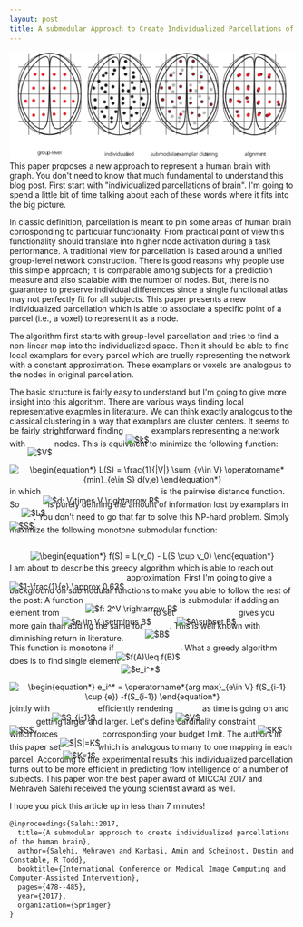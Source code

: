```yaml
---
layout: post
title: A submodular Approach to Create Individualized Parcellations of the Human Brain
---
```


<center>
<img src="/images/individualized-parcellation.svg"/>
</center>
This paper proposes a new approach to represent a human brain with graph. 
You don't need to know that much fundamental to understand this blog post. 
First start with "individualized parcellations of brain". 
I'm going to spend a little bit of time talking about each of these words where it fits into the big picture. 

In classic definition, parcellation is meant to pin some areas of human brain corrosponding to particular functionality.
From practical point of view this functionality should translate into higher node activation during a task performance.
A traditional view for parcellation is based around a unified group-level network construction.
There is good reasons why people use this simple approach; it is comparable among subjects for a prediction measure and also scalable with the number of nodes.
But, there is no guarantee to preserve individual differences since a single functional atlas may not perfectly fit for all subjects.
This paper presents a new individualized parcellation which is able to associate a specific point of a parcel (i.e., a voxel) to represent it as a node.   

The algorithm first starts with group-level parcellation and tries to find a non-linear map into the individualized space. 
Then it should be able to find local examplars for every parcel which are truelly representing the network with a constant approximation. 
These examplars or voxels are analogous to the nodes in original parcellation. 

The basic structure is fairly easy to understand but I'm going to give more insight into this algorithm.
There are various ways finding local representative exapmles in literature. 
We can think exactly analogous to the classical clustering in a way that examplars are cluster centers. 
It seems to be fairly strightforward finding <img alt="$k$" src="https://rawgit.com/dadashkarimi/dadashkarimi.github.io/master/svgs/63bb9849783d01d91403bc9a5fea12a2.svg?invert_in_darkmode" align="middle" width="9.041505pt" height="22.74591pt" style="position:relative;top:10px"/> examplars representing a network with <img alt="$V$" src="https://rawgit.com/dadashkarimi/dadashkarimi.github.io/master/svgs/a9a3a4a202d80326bda413b5562d5cd1.svg?invert_in_darkmode" align="middle" width="13.192575pt" height="22.38192pt" style="position:relative;top:10px"/> nodes. 
This is equivalent to minimize the following function:

<p align="center"><img alt="\begin{equation*}&#10;L(S) = \frac{1}{|V|} \sum_{v\in V} \operatorname*{min}_{e\in S} d(v,e)&#10;\end{equation*}" src="https://rawgit.com/dadashkarimi/dadashkarimi.github.io/master/svgs/57507f369cdd88de7b24c9ae60125760.svg?invert_in_darkmode" align="middle" width="189.8226pt" height="42.18621pt" style="position:relative;top:10px"/></p> 

in which <img alt="$d: V\times V \rightarrow R$" src="https://rawgit.com/dadashkarimi/dadashkarimi.github.io/master/svgs/75af9f1e53f51bb7d43e0a269eb72640.svg?invert_in_darkmode" align="middle" width="106.731735pt" height="22.74591pt" style="position:relative;top:10px"/> is the pairwise distance function. 
So <img alt="$L$" src="https://rawgit.com/dadashkarimi/dadashkarimi.github.io/master/svgs/ddcb483302ed36a59286424aa5e0be17.svg?invert_in_darkmode" align="middle" width="11.14542pt" height="22.38192pt" style="position:relative;top:10px"/> is purely defining the amount of information lost by examplars in <img alt="$S$" src="https://rawgit.com/dadashkarimi/dadashkarimi.github.io/master/svgs/e257acd1ccbe7fcb654708f1a866bfe9.svg?invert_in_darkmode" align="middle" width="10.986195pt" height="22.38192pt" style="position:relative;top:10px"/>.
You don't need to go that far to solve this NP-hard problem. 
Simply maximize the following monotone submodular function:

<p align="center"><img alt="\begin{equation*}&#10;f(S) = L(v_0) - L(S \cup v_0)&#10;\end{equation*}" src="https://rawgit.com/dadashkarimi/dadashkarimi.github.io/master/svgs/4ce90c05cbb8a649a8e2d8bb5b634342.svg?invert_in_darkmode" align="middle" width="183.03285pt" height="16.376943pt" style="position:relative;top:10px"/></p>

I am about to describe this greedy algorithm which is able to reach out <img alt="$1-\frac{1}{e} \approx 0.63$" src="https://rawgit.com/dadashkarimi/dadashkarimi.github.io/master/svgs/b46de78229bbea80956828bd7672c96a.svg?invert_in_darkmode" align="middle" width="89.714295pt" height="27.72033pt" style="position:relative;top:10px"/> approximation. 
First I'm going to give a background on submodular functions to make you able to follow the rest of the post:
A function <img alt="$f: 2^V \rightarrow R$" src="https://rawgit.com/dadashkarimi/dadashkarimi.github.io/master/svgs/c3b418c77a2185211b74ec96df8bbda8.svg?invert_in_darkmode" align="middle" width="81.14337pt" height="27.59823pt" style="position:relative;top:10px"/> is submodular if adding an element from <img alt="$e \in V \setminus B$" src="https://rawgit.com/dadashkarimi/dadashkarimi.github.io/master/svgs/312b9a7bf4396414aad77816613cabd5.svg?invert_in_darkmode" align="middle" width="69.619935pt" height="24.56553pt" style="position:relative;top:10px"/> to set <img alt="$A\subset B$" src="https://rawgit.com/dadashkarimi/dadashkarimi.github.io/master/svgs/df2b50fa32a9fc56c2b82e00b1789871.svg?invert_in_darkmode" align="middle" width="47.396415pt" height="22.38192pt" style="position:relative;top:10px"/> gives you more gain than adding the same for <img alt="$B$" src="https://rawgit.com/dadashkarimi/dadashkarimi.github.io/master/svgs/61e84f854bc6258d4108d08d4c4a0852.svg?invert_in_darkmode" align="middle" width="13.243725pt" height="22.38192pt" style="position:relative;top:10px"/>.
This is well known with diminishing return in literature.  
This function is monotone if <img alt="$f(A)\leq f(B)$" src="https://rawgit.com/dadashkarimi/dadashkarimi.github.io/master/svgs/ea3e88ab4c7c6bbf00b73c1dda90ed5a.svg?invert_in_darkmode" align="middle" width="92.4495pt" height="24.56553pt" style="position:relative;top:10px"/>.
What a greedy algorithm does is to find single element <img alt="$e_i^*$" src="https://rawgit.com/dadashkarimi/dadashkarimi.github.io/master/svgs/09ea97675fb14fed3278a445a5497699.svg?invert_in_darkmode" align="middle" width="14.335695pt" height="22.59873pt" style="position:relative;top:10px"/>:
<p align="center"><img alt="\begin{equation*}&#10;e_i^* = \operatorname*{arg max}_{e\in V} f(S_{i-1} \cup {e}) -f(S_{i-1}) &#10;\end{equation*}" src="https://rawgit.com/dadashkarimi/dadashkarimi.github.io/master/svgs/37a892eb10c2a5ce5d409c1dc9e98b6d.svg?invert_in_darkmode" align="middle" width="248.8893pt" height="26.949285pt" style="position:relative;top:10px"/></p>
 
jointly with <img alt="$S_{i-1}$" src="https://rawgit.com/dadashkarimi/dadashkarimi.github.io/master/svgs/e1ba7f65dbf7a9476a3aeb62c774cfd2.svg?invert_in_darkmode" align="middle" width="31.439595pt" height="22.38192pt" style="position:relative;top:10px"/> efficiently rendering <img alt="$V$" src="https://rawgit.com/dadashkarimi/dadashkarimi.github.io/master/svgs/a9a3a4a202d80326bda413b5562d5cd1.svg?invert_in_darkmode" align="middle" width="13.192575pt" height="22.38192pt" style="position:relative;top:10px"/> as time is going on and <img alt="$S$" src="https://rawgit.com/dadashkarimi/dadashkarimi.github.io/master/svgs/e257acd1ccbe7fcb654708f1a866bfe9.svg?invert_in_darkmode" align="middle" width="10.986195pt" height="22.38192pt" style="position:relative;top:10px"/> getting larger and larger.
Let's define cardinality constraint <img alt="$K$" src="https://rawgit.com/dadashkarimi/dadashkarimi.github.io/master/svgs/d6328eaebbcd5c358f426dbea4bdbf70.svg?invert_in_darkmode" align="middle" width="15.080505pt" height="22.38192pt" style="position:relative;top:10px"/> which forces <img alt="$|S|=K$" src="https://rawgit.com/dadashkarimi/dadashkarimi.github.io/master/svgs/84f732208e4c3c597db6fcbe53c45b14.svg?invert_in_darkmode" align="middle" width="57.038355pt" height="24.56553pt" style="position:relative;top:10px"/> corrosponding your budget limit. 
The authors in this paper set <img alt="$K=1$" src="https://rawgit.com/dadashkarimi/dadashkarimi.github.io/master/svgs/fd875db432e0720b3d70a7f3b15319b0.svg?invert_in_darkmode" align="middle" width="45.143175pt" height="22.38192pt" style="position:relative;top:10px"/> which is analogous to many to one mapping in each parcel. 
According to the experimental results this individualized parcellation turns out to be more efficient in predicting flow intelligence of a number of subjects. 
This paper won the best paper award of MICCAI 2017 and Mehraveh Salehi received the young scientist award as well.

I hope you pick this article up in less than 7 minutes!

```
@inproceedings{Salehi:2017,
  title={A submodular approach to create individualized parcellations of the human brain},
  author={Salehi, Mehraveh and Karbasi, Amin and Scheinost, Dustin and Constable, R Todd},
  booktitle={International Conference on Medical Image Computing and Computer-Assisted Intervention},
  pages={478--485},
  year={2017},
  organization={Springer}
}
``` 

